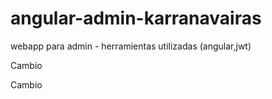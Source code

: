 # angular-admin-karranavairas
webapp para admin - herramientas utilizadas (angular,jwt)


Cambio

Cambio